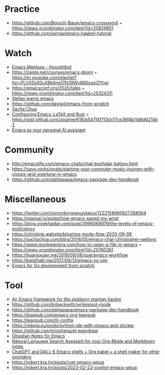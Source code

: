 # Practice

- https://github.com/Boruch-Baum/emacs-crossword + https://news.ycombinator.com/item?id=25829851
- https://github.com/serras/emacs-haskell-tutorial

# Watch

- [Emacs Meetups - thoughtbot](https://m.youtube.com/playlist?list=PL8tzorAO7s0he-pp7Y_JDl7-Kz2Qlr_Pj)
- https://zaiste.net/courses/emacs-doom + https://m.youtube.com/playlist?list=PLhXZp00uXBk4np17N39WvB80zgxlZfVwj
- https://emacsconf.org/2020/talks + https://news.ycombinator.com/item?id=25324311
- [Stefan learns emacs](https://m.youtube.com/playlist?list=PLkp6BbeMCOm3OHBUUFSHmsJDsaKiKvmm3)
- https://github.com/daviwil/emacs-from-scratch
- [Sacha Chua](https://m.youtube.com/c/sachactube/videos)
- [Configuring Emacs: LaTeX and Rust](https://www.youtube.com/playlist?list=PLndgATlIsl2U_9KMsNMsqLy0a7Ng2Sd0B) + https://gist.github.com/zpalmer618/b547f4f7f3dcf7ce36f4b11d8d6214b2
- [Emacs as your personal AI assistant](https://robert.kra.hn/posts/2023-04-01-org-ai)

# Community

- http://emacslife.com/emacs-chats/chat-bozhidar-batsov.html
- https://savo.rocks/posts/starting-your-computer-music-journey-with-clojure-and-overtone-in-emacs
- https://github.com/alphapapa/emacs-package-dev-handbook

# Miscellaneous

- https://twitter.com/victordorneanu/status/1222158980627288064
- https://manuel.is/posts/how-emacs-saved-my-wrist
- https://blog.vivekhaldar.com/post/3996068979/the-levels-of-emacs-proficiency
- https://christine.website/blog/org-mode-flow-2020-09-08
- https://sachachua.com/blog/2014/05/emacs-chat-christopher-wellons
- https://www.murilopereira.com/how-to-open-a-file-in-emacs + https://news.ycombinator.com/item?id=25760381
- https://huangxuan.me/2019/09/08/spacemacs-workflow
- https://katafrakt.me/2017/04/13/emacs-vs-vim
- [Emacs for Go development from scratch](https://bwestbro.com/blogs/emacs.html)

# Tool

- [An Emacs framework for the stubborn martian hacker](https://github.com/hlissner/doom-emacs)
- https://github.com/bnbeckwith/writegood-mode
- https://github.com/alphapapa/emacs-package-dev-handbook
- https://leanpub.com/emacs-org-leanpub
- https://leanpub.com/lit-config
- https://rebeja.eu/posts/python-ide-with-emacs-and-docker
- https://github.com/misohena/el-easydraw
- [Obsidian Notes for Emacs](https://github.com/licht1stein/obsidian.el)
- [Natural Language Search Assistant for your Org-Mode and Markdown notes](https://github.com/debanjum/khoj)
- [ChatGPT and DALL-E Emacs shells + Org babel + a shell maker for other providers](https://github.com/xenodium/chatgpt-shell)
- https://robert.kra.hn/posts/rust-emacs-setup
- https://robert.kra.hn/posts/2023-02-22-copilot-emacs-setup
